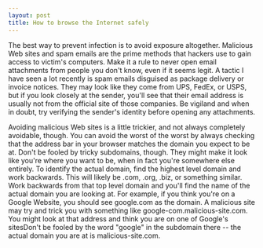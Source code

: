 ```yaml
---
layout: post
title: How to browse the Internet safely
---
```

The best way to prevent infection is to avoid exposure altogether. Malicious Web sites and spam emails are the prime methods that hackers use to gain access to victim's computers. Make it a rule to never open email attachments from people you don't know, even if it seems legit. A tactic I have seen a lot recently is spam emails disguised as package delivery or invoice notices. They may look like they come from UPS, FedEx, or USPS, but if you look closely at the sender, you'll see that their email address is usually not from the official site of those companies. Be vigiland and when in doubt, try verifying the sender's identity before opening any attachments.

Avoiding malicious Web sites is a little trickier, and not always completely avoidable, though. You can avoid the worst of the worst by always checking that the address bar in your browser matches the domain you expect to be at. Don't be fooled by tricky subdomains, though. They might make it look like you're where you want to be, when in fact you're somewhere else entirely. To identify the actual domain, find the highest level domain and work backwards. This will likely be .com, .org, .biz, or something similar. Work backwards from that top level domain and you'll find the name of the actual domain you are looking at. For example, if you think you're on a Google Website, you should see google.com as the domain. A malicious site may try and trick you with something like google-com.malicious-site.com. You might look at that address and think you are on one of Google's sitesDon't be fooled by the word "google" in the subdomain there -- the actual domain you are at is malicious-site.com.